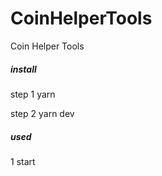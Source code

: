 # CoinHelperTools
Coin Helper Tools

#####  install
step 1 
yarn

step 2
yarn dev


#####  used

1 start

